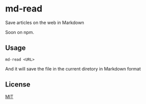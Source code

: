 # md-read

Save articles on the web in Markdown

Soon on npm.

## Usage

```
md-read <URL>
```
And it will save the file in the current diretory in Markdown format

## License

[MIT](http://mit-license.org/rumpl)
